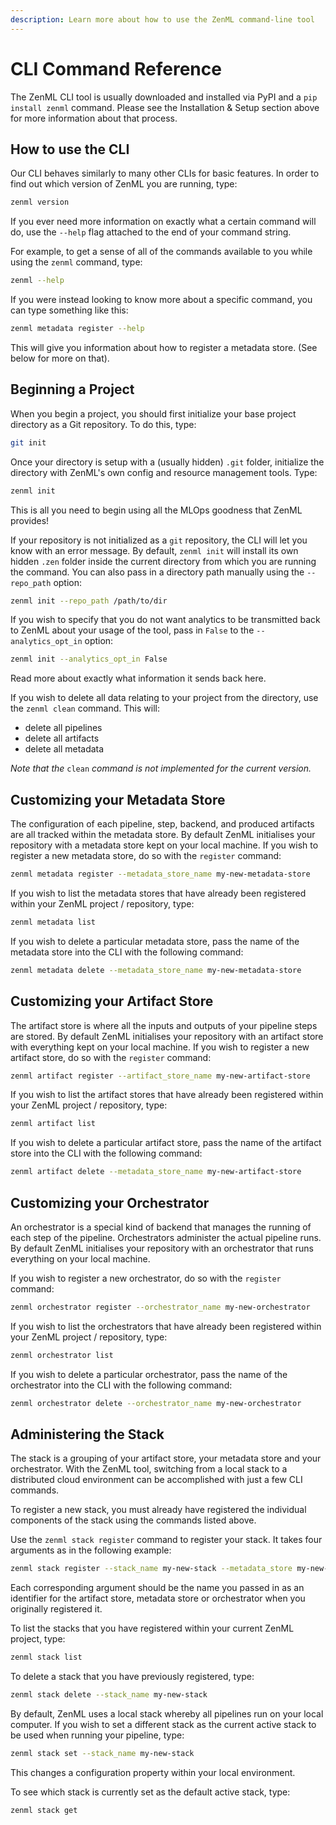 ```yaml
---
description: Learn more about how to use the ZenML command-line tool
---
```


# CLI Command Reference

The ZenML CLI tool is usually downloaded and installed via PyPI and a `pip install zenml` command. Please see the Installation & Setup section above for more information about that process.

## How to use the CLI

Our CLI behaves similarly to many other CLIs for basic features. In order to find out which version of ZenML you are running, type:

```bash
zenml version
```

If you ever need more information on exactly what a certain command will do, use the `--help` flag attached to the end of your command string.

For example, to get a sense of all of the commands available to you while using the `zenml` command, type:

```bash
zenml --help
```

If you were instead looking to know more about a specific command, you can type something like this:

```bash
zenml metadata register --help
```

This will give you information about how to register a metadata store. \(See below for more on that\).

## Beginning a Project

When you begin a project, you should first initialize your base project directory as a Git repository. To do this, type:

```bash
git init
```

Once your directory is setup with a \(usually hidden\) `.git` folder, initialize the directory with ZenML's own config and resource management tools. Type:

```bash
zenml init
```

This is all you need to begin using all the MLOps goodness that ZenML provides!

If your repository is not initialized as a `git` repository, the CLI will let you know with an error message. By default, `zenml init` will install its own hidden `.zen` folder inside the current directory from which you are running the command. You can also pass in a directory path manually using the `--repo_path` option:

```bash
zenml init --repo_path /path/to/dir
```

If you wish to specify that you do not want analytics to be transmitted back to ZenML about your usage of the tool, pass in `False` to the `--analytics_opt_in` option:

```bash
zenml init --analytics_opt_in False
```

Read more about exactly what information it sends back here.

If you wish to delete all data relating to your project from the directory, use the `zenml clean` command. This will:

* delete all pipelines
* delete all artifacts
* delete all metadata

_Note that the_ `clean` _command is not implemented for the current version._

## Customizing your Metadata Store

The configuration of each pipeline, step, backend, and produced artifacts are all tracked within the metadata store. By default ZenML initialises your repository with a metadata store kept on your local machine. If you wish to register a new metadata store, do so with the `register` command:

```bash
zenml metadata register --metadata_store_name my-new-metadata-store
```

If you wish to list the metadata stores that have already been registered within your ZenML project / repository, type:

```bash
zenml metadata list
```

If you wish to delete a particular metadata store, pass the name of the metadata store into the CLI with the following command:

```bash
zenml metadata delete --metadata_store_name my-new-metadata-store
```

## Customizing your Artifact Store

The artifact store is where all the inputs and outputs of your pipeline steps are stored. By default ZenML initialises your repository with an artifact store with everything kept on your local machine. If you wish to register a new artifact store, do so with the `register` command:

```bash
zenml artifact register --artifact_store_name my-new-artifact-store
```

If you wish to list the artifact stores that have already been registered within your ZenML project / repository, type:

```bash
zenml artifact list
```

If you wish to delete a particular artifact store, pass the name of the artifact store into the CLI with the following command:

```bash
zenml artifact delete --metadata_store_name my-new-artifact-store
```

## Customizing your Orchestrator

An orchestrator is a special kind of backend that manages the running of each step of the pipeline. Orchestrators administer the actual pipeline runs. By default ZenML initialises your repository with an orchestrator that runs everything on your local machine.

If you wish to register a new orchestrator, do so with the `register` command:

```bash
zenml orchestrator register --orchestrator_name my-new-orchestrator
```

If you wish to list the orchestrators that have already been registered within your ZenML project / repository, type:

```bash
zenml orchestrator list
```

If you wish to delete a particular orchestrator, pass the name of the orchestrator into the CLI with the following command:

```bash
zenml orchestrator delete --orchestrator_name my-new-orchestrator
```

## Administering the Stack

The stack is a grouping of your artifact store, your metadata store and your orchestrator. With the ZenML tool, switching from a local stack to a distributed cloud environment can be accomplished with just a few CLI commands.

To register a new stack, you must already have registered the individual components of the stack using the commands listed above.

Use the `zenml stack register` command to register your stack. It takes four arguments as in the following example:

```bash
zenml stack register --stack_name my-new-stack --metadata_store my-new-metadata-store --artifact_store my-new-artifact-store --orchestrator my-new-orchestrator
```

Each corresponding argument should be the name you passed in as an identifier for the artifact store, metadata store or orchestrator when you originally registered it.

To list the stacks that you have registered within your current ZenML project, type:

```bash
zenml stack list
```

To delete a stack that you have previously registered, type:

```bash
zenml stack delete --stack_name my-new-stack
```

By default, ZenML uses a local stack whereby all pipelines run on your local computer. If you wish to set a different stack as the current active stack to be used when running your pipeline, type:

```bash
zenml stack set --stack_name my-new-stack
```

This changes a configuration property within your local environment.

To see which stack is currently set as the default active stack, type:

```bash
zenml stack get
```


